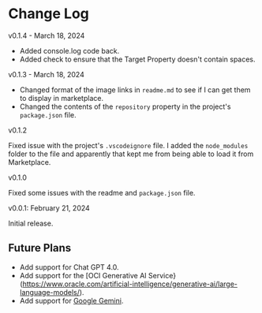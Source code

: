 # Change Log

v0.1.4 - March 18, 2024

* Added console.log code back.
* Added check to ensure that the Target Property doesn't contain spaces.

v0.1.3 - March 18, 2024

* Changed format of the image links in `readme.md` to see if I can get them to display in marketplace.
* Changed the contents of the `repository` property in the project's `package.json` file.

v0.1.2

Fixed issue with the project's `.vscodeignore` file. I added the `node_modules` folder to the file and apparently that kept me from being able to load it from Marketplace. 

v0.1.0

Fixed some issues with the readme and `package.json` file.

v0.0.1: February 21, 2024

Initial release.

## Future Plans

* Add support for Chat GPT 4.0.
* Add support for the [OCI Generative AI Service}(https://www.oracle.com/artificial-intelligence/generative-ai/large-language-models/).
* Add support for [Google Gemini](https://gemini.google.com/app).
